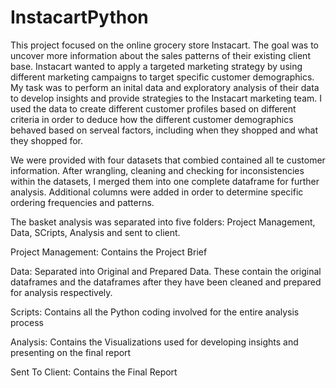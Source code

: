 # InstacartPython
This project focused on the online grocery store Instacart.  The goal was to uncover more information about the sales patterns of their existing client base.  Instacart wanted to apply a targeted marketing strategy
by using different marketing campaigns to target specific customer demographics.  My task was to perform an inital data and exploratory analysis of their data to develop insights and provide strategies to the 
Instacart marketing team.  I used the data to create different customer profiles based on different criteria in order to deduce how the different customer demographics behaved based on serveal factors, including 
when they shopped and what they shopped for.  

We were provided with four datasets that combied contained all te customer information.  After wrangling, cleaning and checking for inconsistencies within the datasets, I merged them into one complete dataframe for
further analysis.  Additional columns were added in order to determine specific ordering frequencies and patterns.  

The basket analysis was separated into five folders: Project Management, Data, SCripts, Analysis and sent to client.

Project Management: Contains the Project Brief

Data: Separated into Original and Prepared Data.  These contain the original dataframes and the dataframes after they have been cleaned and prepared for analysis respectively.

Scripts: Contains all the Python coding involved for the entire analysis process

Analysis: Contains the Visualizations used for developing insights and presenting on the final report

Sent To Client: Contains the Final Report
